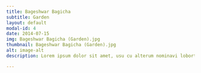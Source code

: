 ```yaml
---
title: Bageshwar Bagicha 
subtitle: Garden
layout: default
modal-id: 4
date: 2014-07-15
img: Bageshwar Bagicha (Garden).jpg
thumbnail: Bageshwar Bagicha (Garden).jpg
alt: image-alt
description: Lorem ipsum dolor sit amet, usu cu alterum nominavi lobortis. At duo novum diceret. Tantas apeirian vix et, usu sanctus postulant inciderint ut, populo diceret necessitatibus in vim. Cu eum dicam feugiat noluisse.

---
```

